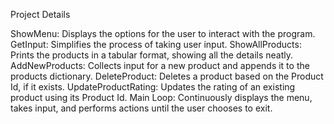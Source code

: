 Project Details

ShowMenu: Displays the options for the user to interact with the program.
GetInput: Simplifies the process of taking user input.
ShowAllProducts: Prints the products in a tabular format, showing all the details neatly.
AddNewProducts: Collects input for a new product and appends it to the products dictionary.
DeleteProduct: Deletes a product based on the Product Id, if it exists.
UpdateProductRating: Updates the rating of an existing product using its Product Id.
Main Loop: Continuously displays the menu, takes input, and performs actions until the user chooses to exit.





